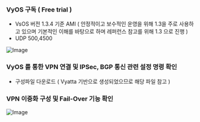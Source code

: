 ### VyOS 구독 ( Free trial ) 
- VsOS 버전 1.3.4 기준 AMI 
    ( 안정적이고 보수적인 운영을 위해 1.3을 주로 사용하고 있으며 기본적인 이해를 바탕으로 하며 레퍼런스 참고를 위해 1.3 으로 진행 ) 
- UDP 500,4500 

![Image](https://github.com/user-attachments/assets/0cf8c7b3-8283-4304-a053-520b2b3eb993)

### VyOS 를 통한 VPN 연결 및 IPSec, BGP 통신 관련 설정 명령 확인
- 구성파일 다운로드 ( Vyatta 기반으로 생성되었으므로 해당 파일 참고 )


### VPN 이중화 구성 및 Fail-Over 기능 확인

![Image](https://github.com/user-attachments/assets/ab0dccef-9d95-4b74-8eb5-1248840918bd)